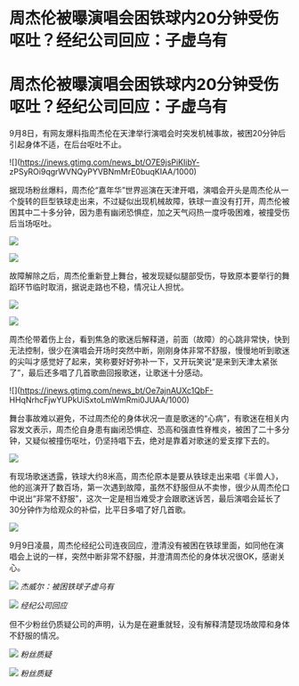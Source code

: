 # 周杰伦被曝演唱会困铁球内20分钟受伤呕吐？经纪公司回应：子虚乌有

# 周杰伦被曝演唱会困铁球内20分钟受伤呕吐？经纪公司回应：子虚乌有

9月8日，有网友爆料指周杰伦在天津举行演唱会时突发机械事故，被困20分钟后引起身体不适，在后台呕吐不止。

![](https://inews.gtimg.com/news_bt/O7E9jsPiKIibY-
zPSyROi9qgrWVNQyPYVBNmMrE0buqKIAA/1000)

据现场粉丝爆料，周杰伦“嘉年华”世界巡演在天津开唱，演唱会开头是周杰伦从一个旋转的巨型铁球走出来，不过疑似出现机械故障，铁球一直没有打开，周杰伦被困其中二十多分钟，因为患有幽闭恐惧症，加之天气闷热一度呼吸困难，被撞受伤后当场呕吐。

![](https://inews.gtimg.com/news_bt/ORhy5IwNOuosH8f500slOugpr7fnIuU4dkF-24X2xBjfYAA/1000)

![](https://inews.gtimg.com/news_bt/OYjcifEd9V0GbATkiUPwy5p8NBgZEVqrJMw2H1SSGGEIoAA/1000)

故障解除之后，周杰伦重新登上舞台，被发现疑似腿部受伤，导致原本要举行的舞蹈环节临时取消，据说走路也不稳，情况让人担忧。

![](https://inews.gtimg.com/news_bt/OyxTIOQ0G7aGukE1CkXE8J9wTxMr6mgA2pkF9-XNuU5FkAA/1000)

![](https://inews.gtimg.com/news_bt/Of2kNeMJ0gOQZ0K89zUKwO3xPD0flSGkf3o8Xtj5gwm5UAA/1000)

周杰伦带着伤上台，看到焦急的歌迷后解释道，前面（故障）的心跳非常快，快到无法控制，很少在演唱会开场时突然中断，刚刚身体非常不舒服，慢慢地听到歌迷的尖叫才感觉好了起来，笑称要好好弥补一下，又开玩笑说“是来到天津太紧张了”，最后还多唱了几首歌曲回报歌迷，让歌迷十分感动。

![](https://inews.gtimg.com/news_bt/Oe7ajnAUXc1QbF-
HHqNrhcFjwYUPkUiSxtoLmWmRmi0JUAA/1000)

舞台事故难以避免，不过周杰伦的身体状况一直是歌迷的“心病”，有歌迷在相关内容发文表示，周杰伦自身患有幽闭恐惧症、恐高和强直性脊椎炎，被困了二十多分钟，又疑似被撞伤呕吐，仍坚持唱下去，绝对是靠着对歌迷的爱支撑下去的。

![](https://inews.gtimg.com/news_bt/ONw0DNj0Wso1PyR0Kxlt6CV_JQclJkxdg8Mz2hqEnpuNcAA/1000)

有现场歌迷透露，铁球大约8米高，周杰伦原本是要从铁球走出来唱《半兽人》，他的巡演开了数百场，第一次遇到故障，虽然不舒服但从不卖惨，很少从周杰伦口中说出“非常不舒服”，这次一定是相当难受才会跟歌迷诉苦，最后演唱会延长了30分钟作为给观众的补偿，比平日多唱了好几首歌。

![](https://inews.gtimg.com/news_bt/OQlXAiIgwm0RrWc05iB0DIDLzjLMgxgM_2Th3uI9Rn5soAA/1000)

9月9日凌晨，周杰伦经纪公司连夜回应，澄清没有被困在铁球里面，如同他在演唱会上说的一样，突然中断非常不舒服，并澄清周杰伦的身体状况很OK，感谢关心。

![](https://inews.gtimg.com/news_bt/OqtCUXJWqVMbVELxOcawM2z4KIGScASVtMEnsFPWtdECAAA/1000)
_杰威尔：被困铁球子虚乌有_

![](https://inews.gtimg.com/news_bt/OQR0tQM9fug3BFEsAYo318kpassYOUkMokAXg8oBqi35YAA/1000)
_经纪公司回应_

但不少粉丝仍质疑公司的声明，认为是在避重就轻，没有解释清楚现场故障和身体不舒服的情况。

![](https://inews.gtimg.com/news_bt/OQ7H_9eTGJJY0MoVDdR3tIUiPcdU9UUX78cdvkg1KQ6fQAA/1000)
_粉丝质疑_

![](https://inews.gtimg.com/news_bt/O00u30t19snxjnNmjaoB9sLKEmN4jodg_dyR1-yA7amDsAA/1000)
_粉丝质疑_

